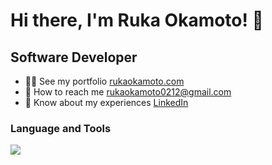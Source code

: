 # Hi there, I'm Ruka Okamoto! 👋

## Software Developer

- 👨‍💻 See my portfolio [rukaokamoto.com](https://rukaokamoto.com)
- 📩 How to reach me rukaokamoto0212@gmail.com
- 📄 Know about my experiences [LinkedIn](https://www.linkedin.com/in/%E7%90%89%E9%9B%85-%E5%B2%A1%E6%9C%AC-4624792bb/)

### Language and Tools

<a href="https://skillicons.dev">
  <img src="https://skillicons.dev/icons?i=js,ts,react,ruby,nodejs,mysql,aws,docker,redis,elasticsearch,jenkins" />
</a>